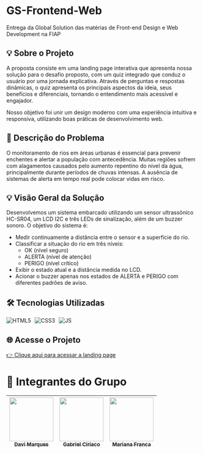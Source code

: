 # GS-Frontend-Web
Entrega da Global Solution das matérias de  Front-end Design e Web Development na FIAP

## 💡 Sobre o Projeto
A proposta consiste em uma landing page interativa que apresenta nossa solução para o desafio proposto, com um quiz integrado que conduz o usuário por uma jornada explicativa. Através de perguntas e respostas dinâmicas, o quiz apresenta os principais aspectos da ideia, seus benefícios e diferenciais, tornando o entendimento mais acessível e engajador.

Nosso objetivo foi unir um design moderno com uma experiência intuitiva e responsiva, utilizando boas práticas de desenvolvimento web.

## 🌊 Descrição do Problema
O monitoramento de rios em áreas urbanas é essencial para prevenir enchentes e alertar a população com antecedência. Muitas regiões sofrem com alagamentos causados pelo aumento repentino do nível da água, principalmente durante períodos de chuvas intensas. A ausência de sistemas de alerta em tempo real pode colocar vidas em risco.

## 💡 Visão Geral da Solução
Desenvolvemos um sistema embarcado utilizando um sensor ultrassônico HC-SR04, um LCD I2C e três LEDs de sinalização, além de um buzzer sonoro. O objetivo do sistema é:

- Medir continuamente a distância entre o sensor e a superfície do rio.
- Classificar a situação do rio em três níveis:
    - OK (nível seguro)
    - ALERTA (nível de atenção)
    - PERIGO (nível crítico)
- Exibir o estado atual e a distância medida no LCD.
- Acionar o buzzer apenas nos estados de ALERTA e PERIGO com diferentes padrões de aviso.

## 🛠️ Tecnologias Utilizadas
<div style="display: flex; gap: 10px;">
  <img src="https://img.shields.io/badge/html5-%23E34F26.svg?style=for-the-badge&logo=html5&logoColor=white" alt="HTML5">
  <img src="https://img.shields.io/badge/css3-%231572B6.svg?style=for-the-badge&logo=css3&logoColor=white" alt="CSS3">
  <img src="https://img.shields.io/badge/javascript-%23323330.svg?style=for-the-badge&logo=javascript&logoColor=%23F7DF1E" alt="JS">
</div>

## 🌐 Acesse o Projeto
[👉 Clique aqui para acessar a landing page](https://davimunhoz1005.github.io/GS-Frontend-Web/)

# 👥 Integrantes do Grupo  

| [<img loading="lazy" src="https://github.com/DaviMunhoz1005.png" width=115><br><sub>Davi Marques</sub>](https://github.com/DaviMunhoz1005) |  [<img loading="lazy" src="https://github.com/Gabsgc01.png" width=115><br><sub>Gabriel Ciriaco</sub>](https://github.com/Gabsgc01) | [<img loading="lazy" src="https://github.com/MariFranca.png" width=115><br><sub>Mariana Franca</sub>](https://github.com/MariFranca) | 
| :---: | :---: | :---: |

